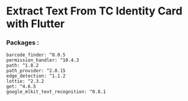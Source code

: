 # Extract Text From TC Identity Card with Flutter


### Packages : 

```
barcode_finder: ^0.0.5
permission_handler: ^10.4.3
path: ^1.8.2
path_provider: ^2.0.15
edge_detection: ^1.1.2
lottie: ^2.3.2
get: ^4.6.5
google_mlkit_text_recognition: ^0.8.1
```

